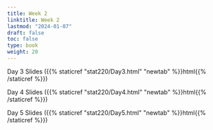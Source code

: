 ```yaml
---
title: Week 2 
linktitle: Week 2
lastmod: "2024-01-07"
draft: false  
toc: false  
type: book  
weight: 20
---
```


Day 3 Slides ({{% staticref "stat220/Day3.html" "newtab" %}}html{{% /staticref %}})

Day 4 Slides ({{% staticref "stat220/Day4.html" "newtab" %}}html{{% /staticref %}})

Day 5 Slides ({{% staticref "stat220/Day5.html" "newtab" %}}html{{% /staticref %}})
